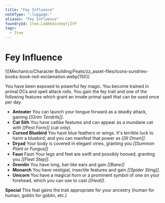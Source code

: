 ```yaml
---
title: "Fey Influence"
noteType: ":luggage:"
aliases: "Fey Influence"
foundryId: Item.L4AK6dxo3mgYjZYP
tags:
  - Item
---
```


# Fey Influence
![[Mechanics/Character Building/Feats/zz_asset-files/icons-sundries-books-book-red-exclamation.webp|150]]

You have been exposed to powerful fey magic. You become trained in primal DCs and spell attack rolls. You gain the fey trait and one of the following features which grant an innate primal spell that can be used once per day.

*   **Anteater** You can launch your tongue forward as a deadly attack, gaining _[[Grim Tendrils]]_.
*   **Cat Sith** You have catlike features and can appear as a mundane cat with _[[Pest Form]]_ (cat only).
*   **Cursed Bluebird** You have blue feathers or wings. It's terrible luck to harm a bluebird, and you can manifest that power as _[[Ill Omen]]_.
*   **Dryad** Your body is covered in elegant vines, granting you _[[Summon Plant or Fungus]]_
*   **Faun** Faun Your legs and feet are swift and possibly hooved, granting you _[[Fleet Step]]_.
*   **Gremlin** You have long, bat-like ears and gain _[[Bane]]_
*   **Monarch** You have vestigial, insectile features and gain _[[Spider Sting]]_.
*   **Unicorn** You have a magical horn or a prominent symbol of one on your forehead, which you can use to cast _[[Heal]]_.

**Special** This feat gains the trait appropriate for your ancestry (human for human, goblin for goblin, etc.)
